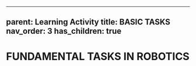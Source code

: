 
---
parent: Learning Activity
title: BASIC TASKS
nav_order: 3
has_children: true
---


 FUNDAMENTAL TASKS IN ROBOTICS
================================================================================

